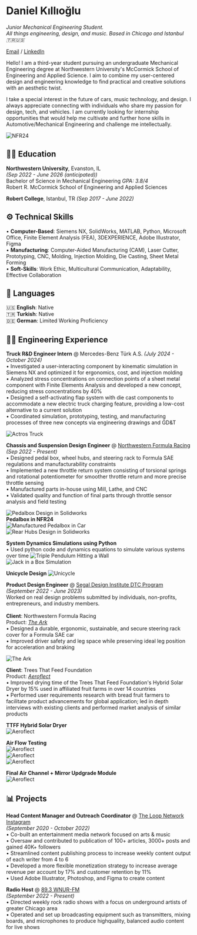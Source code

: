 # Daniel Kıllıoğlu
_Junior Mechanical Engineering Student. <br>
All things engineering, design, and music. Based in Chicago and Istanbul 🇹🇷🇺🇸_ <br>

[Email](mailto:danielklloglu@gmail.com) / [LinkedIn](https://www.linkedin.com/in/danielkillioglu/)

Hello! I am a third-year student pursuing an undergraduate Mechanical Engineering degree at Northwestern University's McCormick School of Engineering and Applied Science. I aim to combine my user-centered design and engineering knowledge to find practical and creative solutions with an aesthetic twist.

I take a special interest in the future of cars, music technology, and design. I always appreciate connecting with individuals who share my passion for design, tech, and vehicles. I am currently looking for internship opportunities that would help me cultivate and further hone skills in Automotive/Mechanical Engineering and challenge me intellectually. <br>

![NFR24](./assets/MeNFR24.png)
<br>

## 👨‍🎓 Education
**Northwestern University**, Evanston, IL	<br> _(Sep 2022 - June 2026 (anticipated))_ <br>
Bachelor of Science in Mechanical Engineering	_GPA: 3.8/4_ <br>
Robert R. McCormick School of Engineering and Applied Sciences

**Robert College**, Istanbul, TR _(Sep 2017 - June 2022)_
<br>

## ⚙️ Technical Skills
  • **Computer-Based**: Siemens NX, SolidWorks, MATLAB, Python, Microsoft Office, Finite Element Analysis (FEA), 3DEXPERIENCE, Adobe Illustrator, Figma <br>
  • **Manufacturing**: Computer-Aided Manufacturing (CAM), Laser Cutter, Prototyping, CNC, Molding, Injection Molding, Die Casting, Sheet Metal Forming <br>
  • **Soft-Skills**: Work Ethic, Multicultural Communication, Adaptability, Effective Collaboration
<br>

## 💬 Languages

🇺🇸 **English**: Native <br>
🇹🇷 **Turkish**: Native <br>
🇩🇪 **German**: Limited Working Proficiency <br>

## 🧑‍💻 Engineering Experience

**Truck R&D Engineer Intern** @ Mercedes-Benz Türk A.S. _(July 2024 - October 2024)_ <br>
  • Investigated a user-interacting component by kinematic simulation in Siemens NX and optimized it for ergonomics, cost, and injection molding <br>
  • Analyzed stress concentrations on connection points of a sheet metal component with Finite Elements Analysis and developed a new concept, reducing stress concentrations by 40% <br>
  • Designed a self-activating flap system with die cast components to accommodate a new electric truck charging feature, providing a low-cost alternative to a current solution <br>
  • Coordinated simulation, prototyping, testing, and manufacturing processes of three new concepts via engineering drawings and GD&T <br>

![Actros Truck](./assets/MercTruck.png)
<br>

**Chassis and Suspension Design Engineer** @ [Northwestern Formula Racing]((https://northwesternformularacing.com/)) _(Sep 2022 - Present)_ <br>
  • Designed pedal box, wheel hubs, and steering rack to Formula SAE regulations and manufacturability constraints <br>
  • Implemented a new throttle return system consisting of torsional springs and rotational potentiometer for smoother throttle return and more precise throttle sensing <br>
  • Manufactured parts in-house using Mill, Lathe, and CNC <br>
  • Validated quality and function of final parts through throttle sensor analysis and field testing <br>

![Pedalbox Design in Solidworks](./assets/newpedalbox.png) <br>
**Pedalbox in NFR24** <br>
![Manufactured Pedalbox in Car](./assets/realpedalbox.png) <br>
![Rear Hubs Design in Solidworks](./assets/HUBS.png) <br>

**System Dynamics Simulations using Python** <br>
  • Used python code and dynamics equations to simulate various systems over time
![Triple Pendulum Hitting a Wall](./assets/TriplePendulum.gif) <br>
![Jack in a Box Simulation](./assets/jackinabox.gif) <br>

**Unicycle Design**
![Unicycle](./assets/Unicycle.png) <br>

**Product Design Engineer** @ [Segal Design Institute DTC Program]((https://design.northwestern.edu/programs/take-design-course/design-thinking-communication/)) _(September 2022 - June 2023)_ <br>
Worked on real design problems submitted by individuals, non-profits, entrepreneurs, and industry members. <br>
<br>
**Client**: Northwestern Formula Racing <br>
Product: [_The Ark_](./theark.md) <br>
  • Designed a durable, ergonomic, sustainable, and secure steering rack cover for a Formula SAE car <br>
  • Improved driver safety and leg space while preserving ideal leg position for acceleration and braking <br>
  
![The Ark](./assets/theark1) <br>

**Client**: Trees That Feed Foundation <br>
Product: [_Aeroflect_](./aeroflect.md) <br>
  • Improved drying time of the Trees That Feed Foundation's Hybrid Solar Dryer by 15% used in affiliated fruit farms in over 14 countries <br>
  • Performed user requirements research with bread fruit farmers to facilitate product advancements for global application; led in depth interviews with existing clients and performed market analysis of similar products <br>

**TTFF Hybrid Solar Dryer** <br>
![Aeroflect](./assets/treesthatfeed.png) <br>

**Air Flow Testing** <br>
![Aeroflect](./assets/testing1.JPG) <br>
![Aeroflect](./assets/testing2..JPG) <br>
![Aeroflect](./assets/testing3.JPG) <br>

**Final Air Channel + Mirror Updgrade Module** <br>
![Aeroflect](./assets/aeroflectfinals.png) <br>

## 📊 Projects

**Head Content Manager and Outreach Coordinator** @ [The Loop Network](https://www.linkedin.com/company/the-loop-net-work/) [Instagram](https://www.instagram.com/thealtrockloop/?hl=en/) <br>
_(September 2020 - October 2022)_ <br>
  • Co-built an entertainment media network focused on arts & music <br>
  • Oversaw and contributed to publication of 100+ articles, 3000+ posts and gained 40K+ followers <br>
  • Streamlined content publishing process to increase weekly content output of each writer from 4 to 6 <br>
  • Developed a more flexible monetization strategy to increase average revenue per account by 17% and customer retention by 11% <br>
  • Used Adobe Illustrator, Photoshop, and Figma to create content <br>

**Radio Host** @ [89.3 WNUR-FM](https://wnur.northwestern.edu/) <br>
_(September 2022 - Present)_ <br>
  • Directed weekly rock radio shows with a focus on underground artists of greater Chicago area <br>
  • Operated and set up broadcasting equipment such as transmitters, mixing boards, and microphones to produce highquality, balanced audio content for live shows

